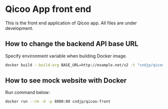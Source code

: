 # Qicoo App front end

This is the front end application of Qicoo app. All files are under development.

## How to change the backend API base URL

Specify environment variable when building Docker image.

```sh
docker build --build-arg BASE_URL=http://example.net/v2 -t "cndjp/qicoo-front:dev" .
```

## How to see mock website with Docker

Run command below:

```sh
docker run --rm -d -p 8080:80 cndjp/qicoo-front
```